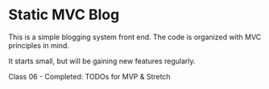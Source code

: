 # Static MVC Blog

This is a simple blogging system front end. The code is organized with MVC principles in mind.

It starts small, but will be gaining new features regularly.

Class 06 - Completed: TODOs for MVP & Stretch
